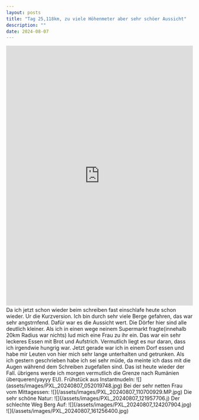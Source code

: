 ```yaml
---
layout: posts
title: "Tag 25,118km, zu viele Höhenmeter aber sehr schöer Aussicht"
description: ""
date: 2024-08-07
---
```

<iframe src="https://www.komoot.com/de-de/tour/1769939394/embed?share_token=aetC8R4iy1JxR9UX5dihsiBGL3GuOKIzCFPdAwi1qJbY8kl6uG&profile=1" width="100%" height="700" frameborder="0" scrolling="no"></iframe>
Da ich jetzt schon wieder beim schreiben fast einschlafe heute schon wieder. Ur die Kurzversion. Ich bin durch sehr viele Berge gefahren, das war sehr angstrnfend. Dafür war es die Aussicht wert. Die Dörfer hier sind alle deutlich kleiner. Als ich in einen wege neinem Supermarkt fragte(innehalb 20km Radius war nichts) lud mich eine Frau zu ihr ein. Das war ein sehr leckeres Essen mit Brot und Aufstrich. Vermutlich liegt es nur daran, dass ich irgendwie hungrig war. Jetzt gerade war ich in einem Dorf essen und habe mir Leuten von hier mich sehr lange unterhalten und getrunken. Als ich gestern geschrieben habe ich sei sehr müde, da meinte ich dass mit die Augen während dem Schreiben zugefallen sind. Das ist heute wieder der Fall. übrigens werde ich morgen vermutlich die Grenze nach Rumänien überqueren(yayyy 
EU). 
Frühstück aus Instantnudeln:
![](assets/images/PXL_20240807_052019748.jpg)
Bei der sehr netten Frau vom Mittagessen:
![](/assets/images/PXL_20240807_110700929.MP.jpg)
Die sehr schöne Natur:
![](/assets/images/PXL_20240807_121957706.j)
Der schlechte Weg Berg Auf:
![](/assets/images/PXL_20240807_124207904.jpg)
![](/assets/images/PXL_20240807_161256400.jpg)